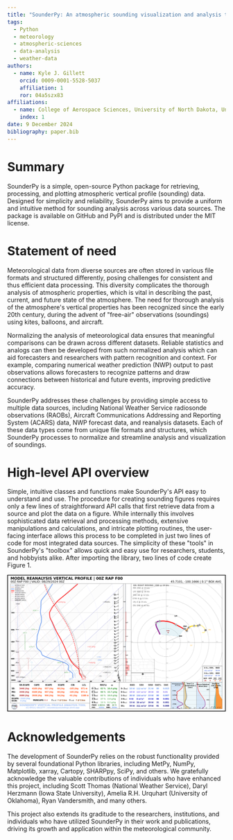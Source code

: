 ```yaml
---
title: "SounderPy: An atmospheric sounding visualization and analysis tool for Python"
tags:
  - Python
  - meteorology
  - atmospheric-sciences
  - data-analysis
  - weather-data
authors:
  - name: Kyle J. Gillett
    orcid: 0009-0001-5528-5037
    affiliation: 1
    ror: 04a5szx83
affiliations:
  - name: College of Aerospace Sciences, University of North Dakota, United States
    index: 1
date: 9 December 2024
bibliography: paper.bib
---
```



# Summary

SounderPy is a simple, open-source Python package for retrieving, processing, and
plotting atmospheric vertical profile (sounding) data. Designed for simplicity and
reliability, SounderPy aims to provide a uniform and intuitive method for sounding
analysis across various data sources. The package is available on GitHub and PyPI
and is distributed under the MIT license.

# Statement of need

Meteorological data from diverse sources are often stored in various file
formats and structured differently, posing challenges for consistent and thus
efficient data processing. This diversity complicates the thorough analysis of
atmospheric properties, which is vital in describing the past, current, and future
state of the atmosphere. The need for thorough analysis of the atmosphere's 
vertical properties has been recognized since the early 20th century, during the 
advent of "free-air" observations (soundings) using kites, balloons, and aircraft.

Normalizing the analysis of meteorological data ensures that meaningful comparisons 
can be drawn across different datasets. Reliable statistics and analogs can then be 
developed from such normalized analysis which can aid forecasters and researchers with 
pattern recognition and context. For example, comparing numerical weather prediction 
(NWP) output to past observations allows forecasters to recognize patterns and draw 
connections between historical and future events, improving predictive accuracy.

SounderPy addresses these challenges by providing simple access to multiple data sources,
including National Weather Service radiosonde observations (RAOBs), Aircraft Communications 
Addressing and Reporting System (ACARS) data, NWP forecast data, and reanalysis datasets.
Each of these data types come from unique file formats and structures, which SounderPy
processes to normalize and streamline analysis and visualization of soundings.


# High-level API overview

Simple, intuitive classes and functions make SounderPy's API easy to understand and
use. The procedure for creating sounding figures requires only a few lines of 
straightforward API calls that first retrieve data from a source and plot the data 
on a figure. While internally this involves sophisticated data retrieval and processing
methods, extensive manipulations and calculations, and intricate plotting routines, the
user-facing interface allows this process to be completed in just two lines of code for
most integrated data sources. The simplicity of these "tools" in SounderPy's "toolbox"
allows quick and easy use for researchers, students, and hobbyists alike. After importing
the library, two lines of code create Figure 1. 


![Figure 1: A sounding figure of NCEP RAP reanalysis data for a severe weather event in northern South Dakota on August 28th, 2024](figure_1.jpg)

# Acknowledgements

The development of SounderPy relies on the robust functionality provided by
several foundational Python libraries, including MetPy, NumPy, Matplotlib,
xarray, Cartopy, SHARPpy, SciPy, and others. We gratefully acknowledge the
valuable contributions of individuals who have enhanced this project, including
Scott Thomas (National Weather Service), Daryl Herzmann (Iowa State University),
Amelia R.H. Urquhart (University of Oklahoma), Ryan Vandersmith, and many others.

This project also extends its graditude to the researchers, institutions, and 
individuals who have utilized SounderPy in their work and publications, driving
its growth and application within the meteorological community.